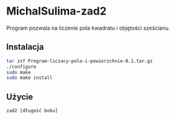 # MichalSulima-zad2

Program pozwala na liczenie pola kwadratu i objętości sześcianu.

## Instalacja

```bash
tar zxf Program-liczacy-pola-i-powierzchnie-0.1.tar.gz
./configure
sudo make
sudo make install
```

## Użycie
```bash
zad2 [długość boku]
```
